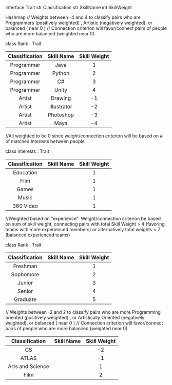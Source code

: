 
Interface Trait
  str Classification
  str SkillName
  int SkillWeight


Hashmap 
// Weights between -4 and 4 to classify pairs who are Programmers (positively weighted) , Artistic (negatively weighted), or balanced ( near 0 )
//  Connection criterion will favor/connect pairs of people who are more balanced (weighted near 0)

class Rank : Trait 

| Classification | Skill Name | Skill Weight |
| :-------------: | :-------------: | :-------------: |
| Programmer  | Java  |       1       |
| Programmer  | Python  |       2       |
| Programmer  | C#  |       3       |
| Programmer  | Unity  |       4       |
| Artist  | Drawing  |       -1       |
| Artist  | Illustrator  |       -2       |
| Artist  |  Photoshop |       -3       |
| Artist  |  Maya |       -4       |


//All weighted to be 0 since weight/connection criterion will be based on # of matched Interests between people

class Interests : Trait 

| Classification | Skill Name | Skill Weight |
| :-------------: | :-------------: | :-------------: |
| Education  |   |       1       |
| Film  |   |       1       |
| Games  |   |       1       |
| Music  |   |       1       |
| 360 Video  |   |       1       |


//Weighted based on "experience".  Weight/connection criterion be based on sum of skill weight, connecting pairs with total Skill Weight > 4 (favoring teams with more experienced members) or alternatively total weights < 7 (balanced experienced teams) 

class Rank : Trait 

| Classification | Skill Name | Skill Weight |
| :-------------: | :-------------: | :-------------: |
| Freshman  |   |       1       |
| Sophomore  |   |       2       |
| Junior  |   |       3       |
| Senior  |   |       4       |
| Graduate  |   |       5       |


// Weights between -2 and 2 to classify pairs who are more Programming oriented (positively weighted) , or Artistically Oriented (negatively weighted), or balanced ( near 0 )
//  Connection criterion will favor/connect pairs of people who are more balanced (weighted near 0)

| Classification| Skill Name | Skill Weight |
| :-------------: | :-------------: | :-------------: |
| CS  |   |       -2       |
| ATLAS  |   |      -1       |
| Arts and Science  |   |       1       |
| Film  |   |       2       |




